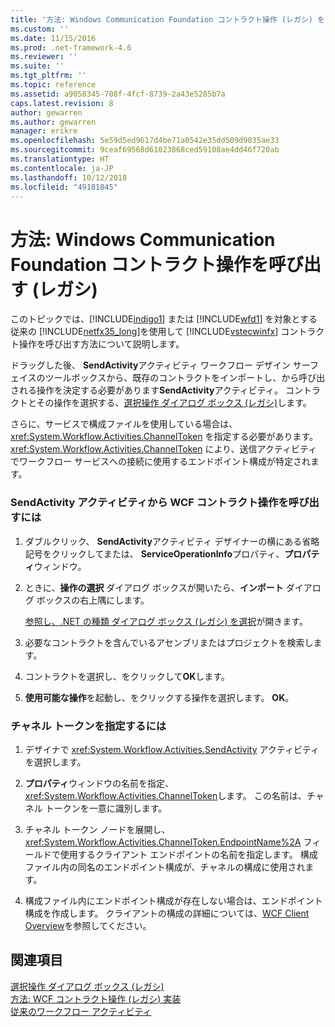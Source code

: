 ```yaml
---
title: '方法: Windows Communication Foundation コントラクト操作 (レガシ) を呼び出す |Microsoft Docs'
ms.custom: ''
ms.date: 11/15/2016
ms.prod: .net-framework-4.6
ms.reviewer: ''
ms.suite: ''
ms.tgt_pltfrm: ''
ms.topic: reference
ms.assetid: a9058345-708f-4fcf-8739-2a43e5285b7a
caps.latest.revision: 8
author: gewarren
ms.author: gewarren
manager: erikre
ms.openlocfilehash: 5e59d5ed9617d4be71a0542e35dd509d9035ae33
ms.sourcegitcommit: 9ceaf69568d61023868ced59108ae4dd46f720ab
ms.translationtype: HT
ms.contentlocale: ja-JP
ms.lasthandoff: 10/12/2018
ms.locfileid: "49181845"
---
```

# <a name="how-to-invoke-a-windows-communication-foundation-contract-operation-legacy"></a>方法: Windows Communication Foundation コントラクト操作を呼び出す (レガシ)
このトピックでは、[!INCLUDE[indigo1](../includes/indigo1-md.md)] または [!INCLUDE[wfd1](../includes/wfd1-md.md)] を対象とする従来の [!INCLUDE[netfx35_long](../includes/netfx35-long-md.md)]を使用して [!INCLUDE[vstecwinfx](../includes/vstecwinfx-md.md)] コントラクト操作を呼び出す方法について説明します。  
  
 ドラッグした後、 **SendActivity**アクティビティ ワークフロー デザイン サーフェイスのツールボックスから、既存のコントラクトをインポートし、から呼び出される操作を決定する必要があります**SendActivity**アクティビティ。 コントラクトとその操作を選択する、[選択操作 ダイアログ ボックス (レガシ)](../workflow-designer/choose-operation-dialog-box-legacy.md)します。  
  
 さらに、サービスで構成ファイルを使用している場合は、<xref:System.Workflow.Activities.ChannelToken> を指定する必要があります。 <xref:System.Workflow.Activities.ChannelToken> により、送信アクティビティでワークフロー サービスへの接続に使用するエンドポイント構成が特定されます。  
  
### <a name="to-invoke-a-wcf-contract-operation-from-a-sendactivity-activity"></a>SendActivity アクティビティから WCF コントラクト操作を呼び出すには  
  
1.  ダブルクリック、 **SendActivity**アクティビティ デザイナーの横にある省略記号をクリックしてまたは、 **ServiceOperationInfo**プロパティ、**プロパティ**ウィンドウ。  
  
2.  ときに、**操作の選択**  ダイアログ ボックスが開いたら、**インポート** ダイアログ ボックスの右上隅にします。  
  
     [参照し、.NET の種類 ダイアログ ボックス (レガシ) を選択](../workflow-designer/browse-and-select-a-dotnet-type-dialog-box-legacy.md)が開きます。  
  
3.  必要なコントラクトを含んでいるアセンブリまたはプロジェクトを検索します。  
  
4.  コントラクトを選択し、をクリックして**OK**します。  
  
5.  **使用可能な操作**を起動し、をクリックする操作を選択します。 **OK**。  
  
### <a name="to-specify-a-channel-token"></a>チャネル トークンを指定するには  
  
1.  デザイナで <xref:System.Workflow.Activities.SendActivity> アクティビティを選択します。  
  
2.  **プロパティ**ウィンドウの名前を指定、<xref:System.Workflow.Activities.ChannelToken>します。 この名前は、チャネル トークンを一意に識別します。  
  
3.  チャネル トークン ノードを展開し、<xref:System.Workflow.Activities.ChannelToken.EndpointName%2A> フィールドで使用するクライアント エンドポイントの名前を指定します。 構成ファイル内の同名のエンドポイント構成が、チャネルの構成に使用されます。  
  
4.  構成ファイル内にエンドポイント構成が存在しない場合は、エンドポイント構成を作成します。 クライアントの構成の詳細については、[WCF Client Overview](http://msdn.microsoft.com/library/f60d9bc5-8ade-4471-8ecf-5a07a936c82d)を参照してください。  
  
## <a name="see-also"></a>関連項目  
 [選択操作 ダイアログ ボックス (レガシ)](../workflow-designer/choose-operation-dialog-box-legacy.md)   
 [方法: WCF コントラクト操作 (レガシ) 実装](../workflow-designer/how-to-implement-a-windows-communication-foundation-contract-operation-legacy.md)   
 [従来のワークフロー アクティビティ](../workflow-designer/legacy-workflow-activities.md)